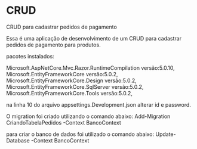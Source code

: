 # CRUD
CRUD para cadastrar pedidos de pagamento


Essa é uma aplicação de desenvolvimento de um CRUD para cadastrar pedidos de pagamento para produtos.


pacotes instalados:

Microsoft.AspNetCore.Mvc.Razor.RuntimeCompilation versão:5.0.10,
Microsoft.EntityFrameworkCore versão:5.0.2,
Microsoft.EntityFrameworkCore.Design versão:5.0.2,
Microsoft.EntityFrameworkCore.SqlServer versão:5.0.2,
Microsoft.EntityFrameworkCore.Tools versão:5.0.2,

na linha 10 do arquivo appsettings.Development.json alterar id e password.

O migration foi criado utilizando o comando abaixo:
Add-Migration CriandoTabelaPedidos -Context BancoContext

para criar o banco de dados foi utilizado o comando abaixo:
Update-Database -Context BancoContext
